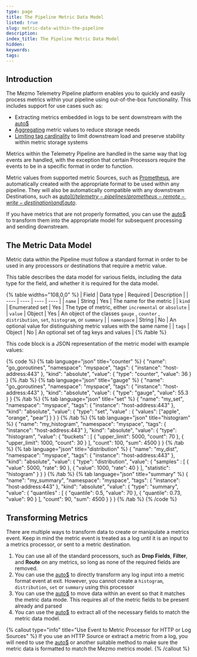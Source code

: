 ```yaml
---
type: page
title: The Pipeline Metric Data Model
listed: true
slug: metric-data-within-the-pipeline
description: 
index_title: The Pipeline Metric Data Model
hidden: 
keywords: 
tags: 
---
```


## Introduction

The Mezmo Telemetry Pipeline platform enables you to quickly and easily process metrics within your pipeline using out-of-the-box functionality. This includes support for use cases such as:

- Extracting metrics embedded in logs to be sent downstream with the [auto$](/telemetry-pipelines/parse-processor)
- [Aggregating](/telemetry-pipelines/aggregate-processor) metric values to reduce storage needs
- [Limiting tag cardinality](/telemetry-pipelines/metrics-tag-cardinality-limit-processor) to limit downstream load and preserve stability within metric storage systems

Metrics within the Telemetry Pipeline are handled in the same way that log events are handled, with the exception that certain Processors require the events to be in a specific format in order to function.

Metric values from supported metric Sources, such as [Prometheus](/telemetry-pipelines/prometheus-remote-write-source), are automatically created with the appropriate format to be used within any pipeline. They will also be automatically compatible with any downstream Destinations, such as [auto$](/telemetry-pipelines/prometheus-remote-write-destination) and [auto$](/telemetry-pipelines/datadog-metrics-destination).

If you have metrics that are not properly formatted, you can use the [auto$](/telemetry-pipelines/event-to-metric-processor) to transform them into the appropriate model for subsequent processing and sending downstream.

## The Metric Data Model

Metric data within the Pipeline must follow a standard format in order to be used in any processors or destinations that require a metric value.

This table describes the data model for various fields, including the data type for the field, and whether it is required for the data model. 

{% table widths="108,0,0" %}
| Field | Data type | Required | Description | 
| ---- | ---- | ---- | ---- | 
| `name` | String | Yes | The name for the metric | 
| `kind` | Enumerated set | Yes | The type of metric, either `incremental` or `absolute` | 
| `value` | Object | Yes | An object of the classes `gauge` , `counter` , `distribution`, `set`, `histogram`, or `summary` | 
| `namespace` | String | No | An optional value for distinguishing metric values with the same name | 
| `tags` | Object | No | An optional set of tag keys and values | 
{% /table %}

This code block is a JSON representation of the metric model with example values:

{% code %}
{% tab language="json" title="counter" %}
{
  "name": "go_goroutines",
  "namespace": "myspace",
  "tags": {
    "instance": "host-address:443"
  },
  "kind": "absolute",
  "value": {
    "type": "counter",
    "value": 36
  }
}
{% /tab %}
{% tab language="json" title="gauge" %}
{
  "name": "go_goroutines",
  "namespace": "myspace",
  "tags": {
    "instance": "host-address:443"
  },
  "kind": "absolute",
  "value": {
    "type": "gauge",
    "value": 55.3
  }
}
{% /tab %}
{% tab language="json" title="set" %}
{
  "name": "my_set",
  "namespace": "myspace",
  "tags": {
    "instance": "host-address:443"
  },
  "kind": "absolute",
  "value": {
    "type": "set",
    "value" : {
        "values": ["apple", "orange", "pear"]
    }
  }
}
{% /tab %}
{% tab language="json" title="histogram" %}
{
  "name": "my_histogram",
  "namespace": "myspace",
  "tags": {
    "instance": "host-address:443"
  },
  "kind": "absolute",
  "value": {
    "type": "histogram",
    "value": {
        "buckets" : [
            {
                "upper_limit": 5000,
                "count": 70
            },
            {
                "upper_limit": 1000,
                "count": 30
            }
        ],
        "count": 100,
        "sum": 4500
    }
  }
{% /tab %}
{% tab language="json" title="distribution" %}
{
  "name": "my_dist",
  "namespace": "myspace",
  "tags": {
    "instance": "host-address:443"
  },
  "kind": "absolute",
  "value": {
    "type": "distribution",
    "value": {
        "samples" : [
            {
                "value": 5000,
                "rate": 90
            },
            {
                "value": 1000,
                "rate": 40
            }
        ],
        "statistic": "histogram"
    }
  }
}
{% /tab %}
{% tab language="json" title="summary" %}
{
  "name": "my_summary",
  "namespace": "myspace",
  "tags": {
    "instance": "host-address:443"
  },
  "kind": "absolute",
  "value": {
    "type": "summary",
    "value": {
        "quantiles" : [
            {
                "quantile": 0.5,
                "value": 70
            },
            {
                "quantile": 0.73,
                "value": 90
            }
        ],
        "count": 90,
        "sum": 4500
    }
  }
}
{% /tab %}
{% /code %}

## Transforming Metrics

There are multiple ways to transform data to create or manipulate a metrics event. Keep in mind the metric event is treated as a log until it is an input to a metrics processor, or sent to a metric destination.

1. You can use all of the standard processors, such as **Drop Fields**, **Filter**, and **Route** on any metrics, so long as none of the required fields are removed.
2. You can use the [auto$](/telemetry-pipelines/event-to-metric-processor) to directly transform any log input into a metric format event at exit. However, you cannot create a `histogram`, `distribution`, `set` or `summary` using this processor
3. You can use the [auto$](/telemetry-pipelines/map-fields-processor) to move data within an event so that it matches the metric data mode. This requires all of the metric fields to be present already and parsed
4. You can use the [auto$](/telemetry-pipelines/parse-processor) to extract all of the necessary fields to match the metric data model.

{% callout type="info" title="Use Event to Metric Processor for HTTP or Log Sources" %}
If you use an HTTP Source or extract a metric from a log, you will need to use the [auto$](/telemetry-pipelines/event-to-metric-processor) or another suitable method to make sure the metric data is formatted to match the Mezmo metrics model.
{% /callout %}